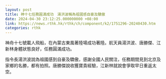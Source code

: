 ```yaml
---
layout: post
title: 神十七任務圓滿成功　湯洪波稱為祖國感自豪及驕傲
date: 2024-04-30 23:12:25.000000000 +08:00
link: https://news.rthk.hk/rthk/ch/component/k2/1751296-20240430.htm
categories: rthk
---
```


神舟十七號載人飛船，在內蒙古東風著陸場成功著陸。航天員湯洪波、唐勝傑、江新林身體狀態良好，任務圓滿成功。

指令長湯洪波說為祖國感到自豪及驕傲，感謝全國人民關注，任務期間見到北京及家鄉的名勝，都有拍照。唐勝傑說收獲寶貴經驗，江新林就說會爭取早日重返太空。
